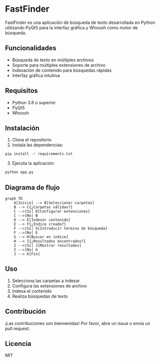 # FastFinder

FastFinder es una aplicación de búsqueda de texto desarrollada en Python utilizando PyQt5 para la interfaz gráfica y Whoosh como motor de búsqueda.

## Funcionalidades

- Búsqueda de texto en múltiples archivos
- Soporte para múltiples extensiones de archivo
- Indexación de contenido para búsquedas rápidas
- Interfaz gráfica intuitiva

## Requisitos

- Python 3.8 o superior
- PyQt5
- Whoosh

## Instalación

1. Clona el repositorio
2. Instala las dependencias:
```bash
pip install -r requirements.txt
```
3. Ejecuta la aplicación:
```bash
python app.py
```

## Diagrama de flujo

```mermaid
graph TD
    A[Inicio] --> B[Seleccionar carpetas]
    B --> C{¿Carpetas válidas?}
    C -->|Sí| D[Configurar extensiones]
    C -->|No| B
    D --> E[Indexar contenido]
    E --> F{¿Índice creado?}
    F -->|Sí| G[Introducir término de búsqueda]
    F -->|No| E
    G --> H[Buscar en índice]
    H --> I{¿Resultados encontrados?}
    I -->|Sí| J[Mostrar resultados]
    I -->|No| G
    J --> K[Fin]
```

## Uso

1. Selecciona las carpetas a indexar
2. Configura las extensiones de archivo
3. Indexa el contenido
4. Realiza búsquedas de texto

## Contribución

¡Las contribuciones son bienvenidas! Por favor, abre un issue o envía un pull request.

## Licencia

MIT